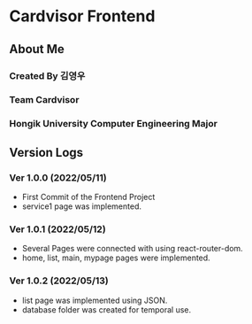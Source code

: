 # Cardvisor Frontend

## About Me
### Created By 김영우
### Team Cardvisor
### Hongik University Computer Engineering Major

## Version Logs
### Ver 1.0.0 (2022/05/11)
- First Commit of the Frontend Project
- service1 page was implemented.

### Ver 1.0.1 (2022/05/12)
- Several Pages were connected with using react-router-dom.
- home, list, main, mypage pages were implemented.

### Ver 1.0.2 (2022/05/13)
- list page was implemented using JSON.
- database folder was created for temporal use.
